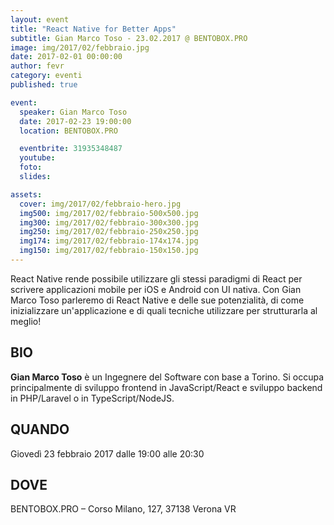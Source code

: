 ```yaml
---
layout: event
title: "React Native for Better Apps"
subtitle: Gian Marco Toso - 23.02.2017 @ BENTOBOX.PRO
image: img/2017/02/febbraio.jpg
date: 2017-02-01 00:00:00
author: fevr
category: eventi
published: true

event:
  speaker: Gian Marco Toso
  date: 2017-02-23 19:00:00
  location: BENTOBOX.PRO

  eventbrite: 31935348487
  youtube: 
  foto: 
  slides:

assets:
  cover: img/2017/02/febbraio-hero.jpg
  img500: img/2017/02/febbraio-500x500.jpg
  img300: img/2017/02/febbraio-300x300.jpg
  img250: img/2017/02/febbraio-250x250.jpg
  img174: img/2017/02/febbraio-174x174.jpg
  img150: img/2017/02/febbraio-150x150.jpg
---
```


React Native rende possibile utilizzare gli stessi paradigmi di React per scrivere applicazioni mobile per iOS e
Android con UI nativa. Con Gian Marco Toso parleremo di React Native e delle sue potenzialità, di come inizializzare
un'applicazione e di quali tecniche utilizzare per strutturarla al meglio!

## BIO
**Gian Marco Toso** è un Ingegnere del Software con base a Torino. Si occupa principalmente di sviluppo frontend in
JavaScript/React e sviluppo backend in PHP/Laravel o in TypeScript/NodeJS.

## QUANDO
Giovedì 23 febbraio 2017 dalle 19:00 alle 20:30

## DOVE
BENTOBOX.PRO – Corso Milano, 127, 37138 Verona VR
